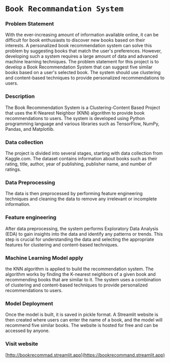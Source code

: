 # `Book Recommandation System`

### Problem Statement
With the ever-increasing amount of information available online, it can be difficult for book enthusiasts to discover new books based on their interests. A personalized book recommendation system can solve this problem by suggesting books that match the user's preferences. However, developing such a system requires a large amount of data and advanced machine learning techniques.
The problem statement for this project is to develop a Book Recommendation System that can suggest five similar books based on a user's selected book. The system should use clustering and content-based techniques to provide personalized recommendations to users.

### Description

The Book Recommendation System is a Clustering-Content Based Project that uses the K-Nearest Neighbor (KNN) algorithm to provide book recommendations to users. The system is developed using Python programming language and various libraries such as TensorFlow, NumPy, Pandas, and Matplotlib.

### Data collection
The project is divided into several stages, starting with data collection from Kaggle.com. The dataset contains information about books such as their rating, title, author, year of publishing, publisher name, and number of ratings. 

### Data Preprocessing 
The data is then preprocessed by performing feature engineering techniques and cleaning the data to remove any irrelevant or incomplete information.

### Feature engineering 
After data preprocessing, the system performs Exploratory Data Analysis (EDA) to gain insights into the data and identify any patterns or trends. This step is crucial for understanding the data and selecting the appropriate features for clustering and content-based techniques.

### Machine Learning Model apply
the KNN algorithm is applied to build the recommendation system. The algorithm works by finding the K-nearest neighbors of a given book and recommending books that are similar to it. The system uses a combination of clustering and content-based techniques to provide personalized recommendations to users.

### Model Deployment
Once the model is built, it is saved in pickle format. A Streamlit website is then created where users can enter the name of a book, and the model will recommend five similar books. The website is hosted for free and can be accessed by anyone.
 
### Visit website
[http://bookrecommad.streamlit.app](https://bookrecommand.streamlit.app)